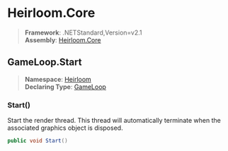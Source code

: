 # Heirloom.Core

> **Framework**: .NETStandard,Version=v2.1  
> **Assembly**: [Heirloom.Core][0]  

## GameLoop.Start

> **Namespace**: [Heirloom][0]  
> **Declaring Type**: [GameLoop][1]  

### Start()

Start the render thread. This thread will automatically terminate when the associated graphics object is disposed.

```cs
public void Start()
```

[0]: ../../../Heirloom.Core.md
[1]: ../GameLoop.md
